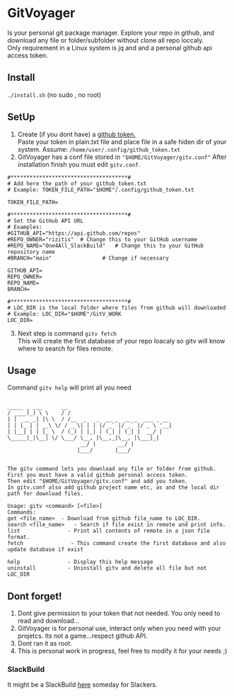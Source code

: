 # GitVoyager
Is your personal git package manager. Explore your repo in github, and download any file or folder/subfolder without clone all repo loccaly.<br>
Only requirement in a Linux system is jq and and a personal github api access token.<br>

## Install
`./install.sh` (no sudo , no root)

## SetUp
1. Create (if you dont have) a [github token.](https://github.com/settings/tokens)<br>
Paste your token in plain.txt file and place file in a safe hiden dir of your system. Assume: `/home/user/.config/github_token.txt`<br>
2. GitVoyager has a conf file stored in   `"$HOME/GitVoyager/gitv.conf"`
After installation finish you must edit `gitv.conf`.<br>

```
#*************************************#
# Add here the path of your github_token.txt
# Example: TOKEN_FILE_PATH="$HOME"/.config/github_token.txt

TOKEN_FILE_PATH=

#*************************************#
# Set the GitHub API URL
# Examples:
#GITHUB_API="https://api.github.com/repos"
#REPO_OWNER="rizitis"  # Change this to your GitHub username
#REPO_NAME="One4All_SlackBuild"   # Change this to your GitHub repository name
#BRANCH="main"                # Change if necessary

GITHUB_API=
REPO_OWNER=
REPO_NAME=
BRANCH=

#*************************************#
# LOC_DIR is the local folder where files from github will downloaded
# Example: LOC_DIR="$HOME"/GitV_WORK
LOC_DIR=
```

3. Next step is command `gitv fetch`<br>
This will create the first database of your repo loacaly so gitv will know where to search for files remote.

## Usage
Command `gitv help` will print all you need<br>
```

_____ _ ___      __
/ ____(_) \ \    / /
| |  __ _| |\ \  / /__  _   _  __ _  __ _  ___ _ __
| | |_ | | __\ \/ / _ \| | | |/ _` |/ _` |/ _ \ '__|
| |__| | | |_ \  / (_) | |_| | (_| | (_| |  __/ |
\_____|_|\__| \/ \___/ \__, |\__,_|\__, |\___|_|
                       __/ |       __/ |
                      |___/       |___/


The gitv command lets you download any file or folder from github.
First you must have a valid github personal access token.
Then edit "$HOME/GitVoyager/gitv.conf" and add you token.
In gitv.conf also add github project name etc, as and the local dir path for download files.

Usage: gitv <command> [<file>]
Commands:
get <file_name>  - Download from github file_name to LOC_DIR.
search <file_name>   - Search if file exist in remote and print info.
list               - Print all contents of remote in a json file format.
fetch               - This command create the first database and also update database if exist

help               - Display this help message
uninstall          - Uninstall gitv and delete all file but not LOC_DIR
```
## Dont forget!
1. Dont give permission to your token that not needed. You only need to read and download...
2. GitVoyager is for personal use, interact only when you need with your projetcs. Its not a game...respect github API.
3. Dont ran it as root.
4. This is personal work in progress, feel free to modify it for your needs ;)

### SlackBuild
It might be a SlackBuild [here](https://github.com/rizitis/One4All_SlackBuild) someday for Slackers. <br>
